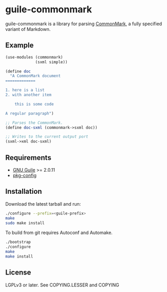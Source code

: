 guile-commonmark
================
guile-commonmark is a library for parsing [CommonMark](http://commonmark.org/),
a fully specified variant of Markdown.


Example
-------
```scheme
(use-modules (commonmark)
             (sxml simple))

(define doc
  "A CommonMark document
=============

1. here is a list
2. with another item

    this is some code

A regular paragraph")

;; Parses the CommonMark.
(define doc-sxml (commonmark->sxml doc))

;; Writes to the current output port
(sxml->xml doc-sxml)
```

Requirements
------------

 - [GNU Guile](https://www.gnu.org/software/guile/) >= 2.0.11
 - [pkg-config](http://www.freedesktop.org/wiki/Software/pkg-config)

Installation
------------

Download the latest tarball and run:
```sh
./configure --prefix=<guile-prefix>
make
sudo make install
```

To build from git requires Autoconf and Automake.
```sh
./bootstrap
./configure
make
make install
```

License
-------
LGPLv3 or later. See COPYING.LESSER and COPYING
